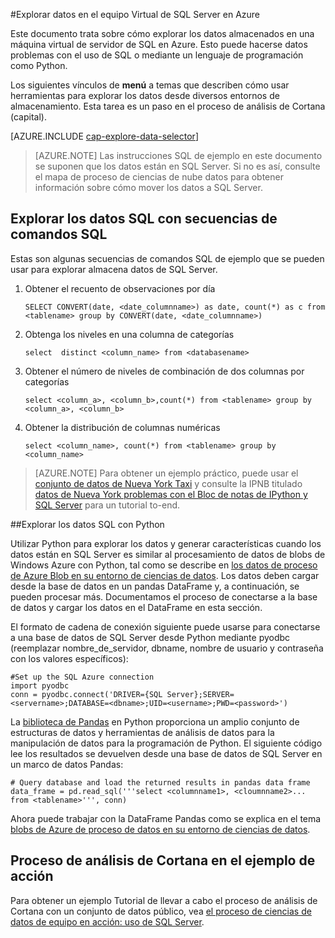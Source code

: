 <properties 
    pageTitle="Explorar datos en el equipo Virtual de SQL Server en Azure | Microsoft Azure" 
    description="Cómo explorar los datos almacenados en una máquina virtual de servidor de SQL en Azure." 
    services="machine-learning" 
    documentationCenter="" 
    authors="bradsev" 
    manager="jhubbard" 
    editor="cgronlun" />

<tags 
    ms.service="machine-learning" 
    ms.workload="data-services" 
    ms.tgt_pltfrm="na" 
    ms.devlang="na" 
    ms.topic="article" 
    ms.date="09/13/2016" 
    ms.author="bradsev" /> 

#<a name="explore-data-in-sql-server-virtual-machine-on-azure"></a>Explorar datos en el equipo Virtual de SQL Server en Azure


Este documento trata sobre cómo explorar los datos almacenados en una máquina virtual de servidor de SQL en Azure. Esto puede hacerse datos problemas con el uso de SQL o mediante un lenguaje de programación como Python.

Los siguientes vínculos de **menú** a temas que describen cómo usar herramientas para explorar los datos desde diversos entornos de almacenamiento. Esta tarea es un paso en el proceso de análisis de Cortana (capital).

[AZURE.INCLUDE [cap-explore-data-selector](../../includes/cap-explore-data-selector.md)]


> [AZURE.NOTE] Las instrucciones SQL de ejemplo en este documento se suponen que los datos están en SQL Server. Si no es así, consulte el mapa de proceso de ciencias de nube datos para obtener información sobre cómo mover los datos a SQL Server.



## <a name="sql-dataexploration"></a>Explorar los datos SQL con secuencias de comandos SQL

Estas son algunas secuencias de comandos SQL de ejemplo que se pueden usar para explorar almacena datos de SQL Server.

1. Obtener el recuento de observaciones por día

    `SELECT CONVERT(date, <date_columnname>) as date, count(*) as c from <tablename> group by CONVERT(date, <date_columnname>)` 

2. Obtenga los niveles en una columna de categorías

    `select  distinct <column_name> from <databasename>`

3. Obtener el número de niveles de combinación de dos columnas por categorías 

    `select <column_a>, <column_b>,count(*) from <tablename> group by <column_a>, <column_b>`

4. Obtener la distribución de columnas numéricas

    `select <column_name>, count(*) from <tablename> group by <column_name>`

> [AZURE.NOTE] Para obtener un ejemplo práctico, puede usar el [conjunto de datos de Nueva York Taxi](http://www.andresmh.com/nyctaxitrips/) y consulte la IPNB titulado [datos de Nueva York problemas con el Bloc de notas de IPython y SQL Server](https://github.com/Azure/Azure-MachineLearning-DataScience/blob/master/Misc/DataScienceProcess/iPythonNotebooks/machine-Learning-data-science-process-sql-walkthrough.ipynb) para un tutorial to-end.

##<a name="python"></a>Explorar los datos SQL con Python

Utilizar Python para explorar los datos y generar características cuando los datos están en SQL Server es similar al procesamiento de datos de blobs de Windows Azure con Python, tal como se describe en [los datos de proceso de Azure Blob en su entorno de ciencias de datos](machine-learning-data-science-process-data-blob.md). Los datos deben cargar desde la base de datos en un pandas DataFrame y, a continuación, se pueden procesar más. Documentamos el proceso de conectarse a la base de datos y cargar los datos en el DataFrame en esta sección.

El formato de cadena de conexión siguiente puede usarse para conectarse a una base de datos de SQL Server desde Python mediante pyodbc (reemplazar nombre_de_servidor, dbname, nombre de usuario y contraseña con los valores específicos):

    #Set up the SQL Azure connection
    import pyodbc   
    conn = pyodbc.connect('DRIVER={SQL Server};SERVER=<servername>;DATABASE=<dbname>;UID=<username>;PWD=<password>')

La [biblioteca de Pandas](http://pandas.pydata.org/) en Python proporciona un amplio conjunto de estructuras de datos y herramientas de análisis de datos para la manipulación de datos para la programación de Python. El siguiente código lee los resultados se devuelven desde una base de datos de SQL Server en un marco de datos Pandas:

    # Query database and load the returned results in pandas data frame
    data_frame = pd.read_sql('''select <columnname1>, <cloumnname2>... from <tablename>''', conn)

Ahora puede trabajar con la DataFrame Pandas como se explica en el tema [blobs de Azure de proceso de datos en su entorno de ciencias de datos](machine-learning-data-science-process-data-blob.md).

## <a name="cortana-analytics-process-in-action-example"></a>Proceso de análisis de Cortana en el ejemplo de acción

Para obtener un ejemplo Tutorial de llevar a cabo el proceso de análisis de Cortana con un conjunto de datos público, vea [el proceso de ciencias de datos de equipo en acción: uso de SQL Server](machine-learning-data-science-process-sql-walkthrough.md).

 
